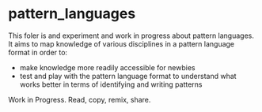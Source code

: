 # pattern_languages

This foler is and experiment and work in progress about pattern languages. It aims to map knowledge of various disciplines in a pattern language format in order to:
- make knowledge more readily accessible for newbies
- test and play with the pattern language format to understand what works better in terms of identifying and writing patterns

Work in Progress. Read, copy, remix, share.
